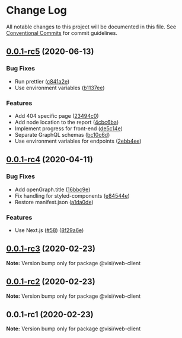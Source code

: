 # Change Log

All notable changes to this project will be documented in this file.
See [Conventional Commits](https://conventionalcommits.org) for commit guidelines.

## [0.0.1-rc5](https://github.com/neet/visible/compare/v0.0.1-rc4...v0.0.1-rc5) (2020-06-13)


### Bug Fixes

* Run prettier ([c841a2e](https://github.com/neet/visible/commit/c841a2ea7ebde2eab732dfd1cedb4ae0764b119e))
* Use environment variables ([b1137ee](https://github.com/neet/visible/commit/b1137ee2b66ca8ea418cdee999495b3afaf0e978))


### Features

* Add 404 specific page ([23494c0](https://github.com/neet/visible/commit/23494c0d2b3bbbad8ed8ae309a69f7d103f4c7be))
* Add node location to the report ([4cbc6ba](https://github.com/neet/visible/commit/4cbc6ba6f2c2e133085ee20a6f86df8fc2d1b835))
* Implement progress for front-end ([de5c14e](https://github.com/neet/visible/commit/de5c14e66cd72a7cce911ec6746af561c0a95fea))
* Separate GraphQL schemas ([bc10c6d](https://github.com/neet/visible/commit/bc10c6d32332ce0a13a1920e6f0eb9c1e8525e5b))
* Use environment variables for endpoints ([2ebb4ee](https://github.com/neet/visible/commit/2ebb4ee4369e4b07d384bc09e130740403425c5b))





## [0.0.1-rc4](https://github.com/neet/visible/compare/v0.0.1-rc3...v0.0.1-rc4) (2020-04-11)


### Bug Fixes

* Add openGraph.title ([16bbc9e](https://github.com/neet/visible/commit/16bbc9eb799ffbd97dca846afb9f5cc74851a9a8))
* Fix handling for styled-components ([e84544e](https://github.com/neet/visible/commit/e84544e99c235f46e7169a134a5fc12358ff525c))
* Restore manifest.json ([a1da0de](https://github.com/neet/visible/commit/a1da0de7c56299d4f6bfcaae34932d6a48570b43))


### Features

* Use Next.js ([#58](https://github.com/neet/visible/issues/58)) ([8f29a6e](https://github.com/neet/visible/commit/8f29a6eaab06c3f3f25e6a28fcb6f89f30f9ca1f))





## [0.0.1-rc3](https://github.com/neet/visible/compare/v0.0.1-rc2...v0.0.1-rc3) (2020-02-23)

**Note:** Version bump only for package @visi/web-client





## [0.0.1-rc2](https://github.com/neet/visible/compare/v0.0.1-rc1...v0.0.1-rc2) (2020-02-23)

**Note:** Version bump only for package @visi/web-client





## 0.0.1-rc1 (2020-02-23)

**Note:** Version bump only for package @visi/web-client
